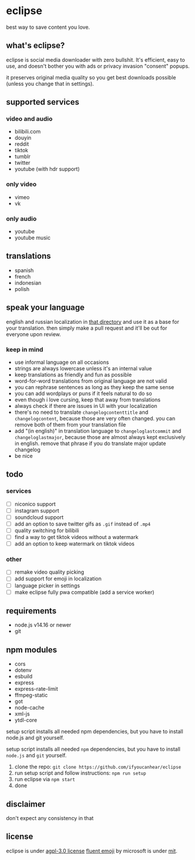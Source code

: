 # eclipse

best way to save content you love.

## what's eclipse?

eclipse is social media downloader with zero bullshit. It's efficient, easy to use, and doesn't bother you with ads or privacy invasion "consent" popups.

it preserves original media quality so you get best downloads possible (unless you change that in settings).

## supported services

### video and audio

- bilibili.com
- douyin
- reddit
- tiktok
- tumblr
- twitter
- youtube (with hdr support)

### only video

- vimeo
- vk

### only audio

- youtube
- youtube music

## translations

- spanish
- french
- indonesian
- polish

## speak your language

english and russian localization in [that directory](https://github.com/ifyoucanhear/eclipse/tree/current/src/localization/languages) and use it as a base for your translation. then simply make a pull request and it'll be out for everyone upon review.

### keep in mind

- use informal language on all occasions
- strings are always lowercase unless it's an internal value
- keep translations as friendly and fun as possible
- word-for-word translations from original language are not valid
- you can rephrase sentences as long as they keep the same sense
- you can add wordplays or puns if it feels natural to do so
- even though i love cursing, keep that away from translations
- always check if there are issues in UI with your localization
- there's no need to translate `changelogcontenttitle` and `changelogcontent`, because those are very often changed. you can remove both of them from your translation file
- add "(in english)" in translation language to `changeloglastcommit` and `changeloglastmajor`, because those are almost always kept exclusively in english. remove that phrase if you do translate major update changelog
- be nice

## todo

### services

- [ ] niconico support
- [ ] instagram support
- [ ] soundcloud support
- [ ] add an option to save twitter gifs as `.gif` instead of `.mp4`
- [ ] quality switching for bilibili
- [ ] find a way to get tiktok videos without a watermark
- [ ] add an option to keep watermark on tiktok videos

### other

- [ ] remake video quality picking
- [ ] add support for emoji in localization
- [ ] language picker in settings
- [ ] make eclipse fully pwa compatible (add a service worker)

## requirements

- node.js v14.16 or newer
- git

## npm modules

- cors
- dotenv
- esbuild
- express
- express-rate-limit
- ffmpeg-static
- got
- node-cache
- xml-js
- ytdl-core

setup script installs all needed npm dependencies, but you have to install node.js and git yourself.

setup script installs all needed `npm` dependencies, but you have to install `node.js` and `git` yourself.

1. clone the repo: `git clone https://github.com/ifyoucanhear/eclipse`
2. run setup script and follow instructions: `npm run setup`
3. run eclipse via `npm start`
4. done

## disclaimer

don't expect any consistency in that

## license

eclipse is under [agpl-3.0 license](https://github.com/ifyoucanhear/eclipse/LICENSE)
[fluent emoji](https://github.com/microsoft/fluentui-emoji) by microsoft is under [mit](https://github.com/microsoft/fluentui-emoji/blob/main/LICENSE).
